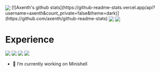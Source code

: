 <img align="center" src="https://github-readme-stats.vercel.app/api/top-langs/?username=axenth&theme=dark" />
[![Axenth's github stats](https://github-readme-stats.vercel.app/api?username=axenth&count_private=false&theme=dark)](https://github.com/axenth/github-readme-stats)

<img align="center" src="https://github-readme-stats.vercel.app/api/pin/?username=axenth&repo=axeLib&theme=dark" />
<img align="center" src="https://github-readme-stats.vercel.app/api/pin/?username=axenth&repo=printf&theme=dark" />


# Experience
![](https://img.shields.io/badge/OS-Linux-informational?style=flat&logo=Linux&logoColor=white&color=2bbc8a)
![](https://img.shields.io/badge/OS-MacOS-informational?style=flat&logo=Apple&logoColor=white&color=2bbc8a)
![](https://img.shields.io/badge/Language-C-informational?style=flat&logo=C&logoColor=white&color=2bbc8a)
![](https://img.shields.io/badge/IDE-VSCode-informational?style=flat&logo=visual-studio-code&logoColor=white&color=2bbc8a)


- 🔭 I’m currently working on Minishell
